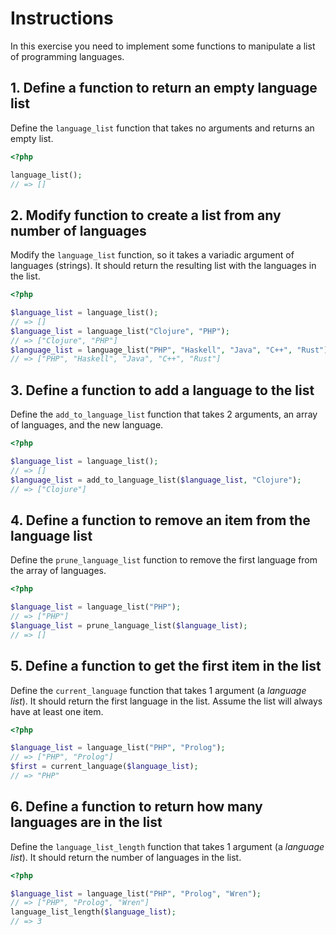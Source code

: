 # Instructions

In this exercise you need to implement some functions to manipulate a list of programming languages.

## 1. Define a function to return an empty language list

Define the `language_list` function that takes no arguments and returns an empty list.

```php
<?php

language_list();
// => []
```

## 2. Modify function to create a list from any number of languages

Modify the `language_list` function, so it takes a variadic argument of languages (strings).
It should return the resulting list with the languages in the list.

```php
<?php

$language_list = language_list();
// => []
$language_list = language_list("Clojure", "PHP");
// => ["Clojure", "PHP"]
$language_list = language_list("PHP", "Haskell", "Java", "C++", "Rust")
// => ["PHP", "Haskell", "Java", "C++", "Rust"]
```

## 3. Define a function to add a language to the list

Define the `add_to_language_list` function that takes 2 arguments, an array of languages, and the new language.

```php
<?php

$language_list = language_list();
// => []
$language_list = add_to_language_list($language_list, "Clojure");
// => ["Clojure"]
```

## 4. Define a function to remove an item from the language list

Define the `prune_language_list` function to remove the first language from the array of languages.

```php
<?php

$language_list = language_list("PHP");
// => ["PHP"]
$language_list = prune_language_list($language_list);
// => []
```

## 5. Define a function to get the first item in the list

Define the `current_language` function that takes 1 argument (a _language list_).
It should return the first language in the list.
Assume the list will always have at least one item.

```php
<?php

$language_list = language_list("PHP", "Prolog");
// => ["PHP", "Prolog"]
$first = current_language($language_list);
// => "PHP"
```

## 6. Define a function to return how many languages are in the list

Define the `language_list_length` function that takes 1 argument (a _language list_).
It should return the number of languages in the list.

```php
<?php

$language_list = language_list("PHP", "Prolog", "Wren");
// => ["PHP", "Prolog", "Wren"]
language_list_length($language_list);
// => 3
```

